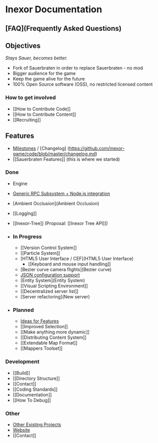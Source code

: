 # Inexor Documentation

## [FAQ](Frequently Asked Questions)

## Objectives
_Stays Sauer, becomes better._

* Fork of Sauerbraten in order to replace Sauerbraten - no mod
* Bigger audience for the game
* Keep the game alive for the future
* 100% Open Source software (OSS), no restricted licensed content

### How to get involved
* [[How to Contribute Code]]
* [[How to Contribute Content]]  
* [[Recruiting]]

## Features

* [Milestones](https://github.com/inexor-game/code/milestones) / [Changelog] (https://github.com/inexor-game/code/blob/master/changelog.md)
* [[Sauerbraten Features]] (this is where we started)

### Done
* Engine
 * [Generic RPC Subsystem + Node.js integration](RPC-Node.js)
 * [Ambient Occlusion](Ambient Occlusion)
 * [[Logging]]
 * [[Inexor-Tree]] (Proposal: [[Inexor Tree API]])

* ### In Progress

  * [[Version Control System]]
  * [[Particle System]]
  * [HTML5 User Interface / CEF](HTML5 User Interface)
    * [[Keyboard and mouse input handling]]
  * [Bezier curve camera flights](Bezier curve)
  * [JSON configuration support](JSON-Implementation)
  * [Entity System](Entity System)
  * [[Visual Scripting Environment]]
  * [[Decentralized server list]]
  * [Server refactoring](New server)

* ### Planned

  * [Ideas for Features](Feature-Ideas)
  * [[Improved Selection]]
  * [[Make anything more dynamic]]
  * [[Distributing Content System]]
  * [[Extendable Map Format]]
  * [[Mappers Toolset]]

### Development

* [[Build]]
* [[Directory Structure]]
* [[Contact]]
* [[Coding Standards]]
* [[Documentation]]
* [[How To Debug]]

### Other

* [Other Existing Projects](Other-Projects)
* [Website](https://inexor.org)
* [[Contact]]
